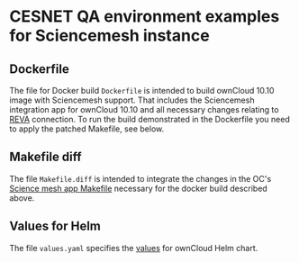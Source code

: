 # CESNET QA environment examples for Sciencemesh instance

## Dockerfile

The file for Docker build `Dockerfile` is intended to build ownCloud 10.10 image with Sciencemesh support. That includes the Sciencemesh integration app for ownCloud 10.10 and all necessary changes relating to [REVA](https://reva.link/) connection. To run the build demonstrated in the Dockerfile you need to apply the patched Makefile, see below.

## Makefile diff
The file `Makefile.diff` is intended to integrate the changes in the OC's [Science mesh app Makefile](https://github.com/pondersource/oc-sciencemesh/blob/main/Makefile) necessary for the docker build described above.

## Values for Helm 
The file `values.yaml` specifies the [values](https://github.com/owncloud-docker/helm-charts/blob/main/charts/owncloud/README.md) for ownCloud Helm chart.
